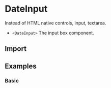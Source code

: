 # DateInput

Instead of HTML native controls, input, textarea.

- `<DateInput>` The input box component.

## Import

<!--{include:(components/date-input/fragments/import.md)}-->

## Examples

### Basic

<!--{include:`basic.md`}-->
